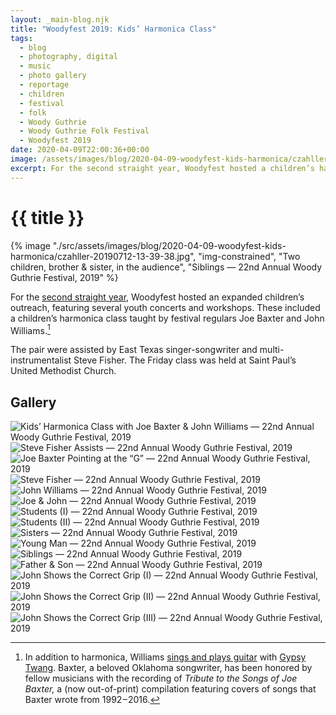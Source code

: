 ```yaml
---
layout: _main-blog.njk
title: "Woodyfest 2019: Kids’ Harmonica Class"
tags: 
  - blog
  - photography, digital
  - music
  - photo gallery
  - reportage
  - children
  - festival
  - folk
  - Woody Guthrie
  - Woody Guthrie Folk Festival
  - Woodyfest 2019
date: 2020-04-09T22:00:36+00:00
image: /assets/images/blog/2020-04-09-woodyfest-kids-harmonica/czahller-20190712-13-39-38.jpg
excerpt: For the second straight year, Woodyfest hosted a children’s harmonica class taught by festival regulars Joe Baxter and John Williams.
---
```

<!-- markdownlint-disable MD025 -->
# {{ title }}

<!-- markdownlint-enable MD025 --><mpb-dialog-img>

{% image "./src/assets/images/blog/2020-04-09-woodyfest-kids-harmonica/czahller-20190712-13-39-38.jpg", "img-constrained", "Two children, brother & sister, in the audience", "Siblings — 22nd Annual Woody Guthrie Festival, 2019" %}</mpb-dialog-img>

For the <a href="/woodyfest-2018-kids-harmonica-class/" target="_blank" rel="external noopener">second straight year</a>, Woodyfest hosted an expanded children’s outreach, featuring several youth concerts and workshops. These included a children’s harmonica class taught by festival regulars <span class="h-card p-name">Joe Baxter</span> and <span class="h-card p-name">John Williams</span>.[^1]

[^1]: In addition to harmonica, Williams <a href="/woodyfest-2018-gypsy-twang/">sings and plays guitar</a> with <a href="/woodyfest-2019-community-outreach-gypsy-twang-friends/"><span class="h-card p-org">Gypsy Twang</span></a>. Baxter, a beloved Oklahoma songwriter, has been honored by fellow musicians with the recording of <cite>Tribute to the Songs of Joe Baxter,</cite> a (now out-of-print) compilation featuring covers of songs that Baxter wrote from <time datetime="1992">1992</time>&NoBreak;&hairsp;&NoBreak;&ndash;&NoBreak;&hairsp;&NoBreak;<time datetime="2016">2016</time>.
</div>

The pair were assisted by East Texas singer-songwriter and multi-instrumentalist <span class="h-card p-name">Steve Fisher</span>. The <time datetime="2019-07-12T13:30-5:00">Friday</time> class was held at <span class="h-card p-organization">Saint Paul’s United Methodist Church</span>.

## Gallery

<mpb-dialog-gallery hint rel cols="8">
  
  ![Kids’ Harmonica Class with Joe Baxter & John Williams — 22nd Annual Woody Guthrie Festival, 2019](/assets/images/blog/2020-04-09-woodyfest-kids-harmonica/czahller-20190712-13-33-22.jpg)
  ![Steve Fisher Assists — 22nd Annual Woody Guthrie Festival, 2019](/assets/images/blog/2020-04-09-woodyfest-kids-harmonica/czahller-20190712-13-33-44.jpg)
  ![Joe Baxter Pointing at the “G” — 22nd Annual Woody Guthrie Festival, 2019](/assets/images/blog/2020-04-09-woodyfest-kids-harmonica/czahller-20190712-13-34-24.jpg)
  ![Steve Fisher — 22nd Annual Woody Guthrie Festival, 2019](/assets/images/blog/2020-04-09-woodyfest-kids-harmonica/czahller-20190712-13-34-36.jpg)
  ![John Williams — 22nd Annual Woody Guthrie Festival, 2019](/assets/images/blog/2020-04-09-woodyfest-kids-harmonica/czahller-20190712-13-36-01.jpg)
  ![Joe & John — 22nd Annual Woody Guthrie Festival, 2019](/assets/images/blog/2020-04-09-woodyfest-kids-harmonica/czahller-20190712-13-36-11.jpg)
  ![Students (I) — 22nd Annual Woody Guthrie Festival, 2019](/assets/images/blog/2020-04-09-woodyfest-kids-harmonica/czahller-20190712-13-38-04.jpg)
  ![Students (II) — 22nd Annual Woody Guthrie Festival, 2019](/assets/images/blog/2020-04-09-woodyfest-kids-harmonica/czahller-20190712-13-38-21.jpg)
  ![Sisters — 22nd Annual Woody Guthrie Festival, 2019](/assets/images/blog/2020-04-09-woodyfest-kids-harmonica/czahller-20190712-13-39-00.jpg)
  ![Young Man — 22nd Annual Woody Guthrie Festival, 2019](/assets/images/blog/2020-04-09-woodyfest-kids-harmonica/czahller-20190712-13-39-09.jpg)
  ![Siblings — 22nd Annual Woody Guthrie Festival, 2019](/assets/images/blog/2020-04-09-woodyfest-kids-harmonica/czahller-20190712-13-39-38.jpg)
  ![Father & Son — 22nd Annual Woody Guthrie Festival, 2019](/assets/images/blog/2020-04-09-woodyfest-kids-harmonica/czahller-20190712-13-40-33.jpg)
  ![John Shows the Correct Grip (I) — 22nd Annual Woody Guthrie Festival, 2019](/assets/images/blog/2020-04-09-woodyfest-kids-harmonica/czahller-20190712-13-41-17.jpg)
  ![John Shows the Correct Grip (II) — 22nd Annual Woody Guthrie Festival, 2019](/assets/images/blog/2020-04-09-woodyfest-kids-harmonica/czahller-20190712-13-41-27.jpg)
  ![John Shows the Correct Grip (III) — 22nd Annual Woody Guthrie Festival, 2019](/assets/images/blog/2020-04-09-woodyfest-kids-harmonica/czahller-20190712-13-41-32.jpg)
</mpb-dialog-gallery>
